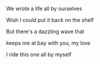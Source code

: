 We wrote a life all by ourselves

Wish I could put it back on the shelf

But there's a dazzling wave that 

keeps me at bay with you, my love

I ride this one all by myself